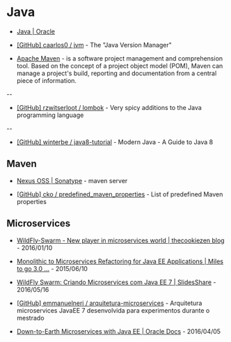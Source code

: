# Java

* [Java | Oracle](https://www.oracle.com/java/)

* [[GitHub] caarlos0 / jvm](https://github.com/caarlos0/jvm) - The "Java Version Manager"

* [Apache Maven](https://maven.apache.org/) - is a software project management and comprehension tool. Based on the concept of a project object model (POM), Maven can manage a project's build, reporting and documentation from a central piece of information.

--

* [[GitHub] rzwitserloot / lombok](https://github.com/rzwitserloot/lombok) - Very spicy additions to the Java programming language

--

* [[GitHub] winterbe / java8-tutorial](https://github.com/winterbe/java8-tutorial) - Modern Java - A Guide to Java 8

## Maven

* [Nexus OSS | Sonatype](http://www.sonatype.org/nexus/go/) - maven server

* [[GitHub] cko / predefined_maven_properties](https://github.com/cko/predefined_maven_properties) - List of predefined Maven properties


## Microservices

* [WildFly-Swarm - New player in microservices world | thecookiezen blog](http://thecookiezen.com/blog/2016/01/10/wildfly-swarm-new-player-in-microservices-world/) - 2016/01/10

* [Monolithic to Microservices Refactoring for Java EE Applications | Miles to go 3.0 ...](http://blog.arungupta.me/monolithic-microservices-refactoring-javaee-applications/) - 2015/06/10

* [WildFly Swarm: Criando Microservices com Java EE 7 | SlidesShare](http://www.slideshare.net/gastaldi/wildfly-swarm-criando-microservices-com-java-ee-7) - 2016/05/16

* [[GitHub] emmanuelneri / arquitetura-microservices](https://github.com/emmanuelneri/arquitetura-microservices) - Arquitetura microservices JavaEE 7 desenvolvida para experimentos durante o mestrado

* [Down-to-Earth Microservices with Java EE | Oracle Docs](https://community.oracle.com/docs/DOC-996673) - 2016/04/05
